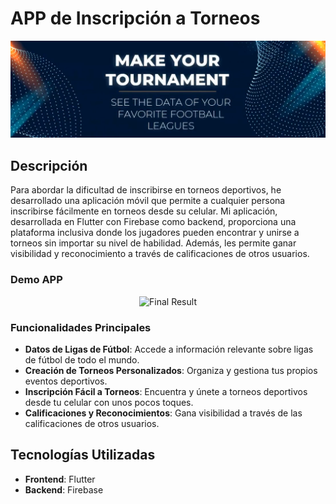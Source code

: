 # APP de Inscripción a Torneos


<div align="center">
  <img src="./assets/images/iamgeMake.png" width="600" alt="Final Result">
</div>

## Descripción

Para abordar la dificultad de inscribirse en torneos deportivos, he desarrollado una aplicación móvil que permite a cualquier persona inscribirse fácilmente en torneos desde su celular. Mi aplicación, desarrollada en Flutter con Firebase como backend, proporciona una plataforma inclusiva donde los jugadores pueden encontrar y unirse a torneos sin importar su nivel de habilidad. Además, les permite ganar visibilidad y reconocimiento a través de calificaciones de otros usuarios.

### Demo APP

<div align="center">
  <img src="https://github.com/RendevMq/MyGIFS/blob/main/VideoTournoo%20(1).gif?raw=true" width="250" alt="Final Result">
</div>

### Funcionalidades Principales
- **Datos de Ligas de Fútbol**: Accede a información relevante sobre ligas de fútbol de todo el mundo.
- **Creación de Torneos Personalizados**: Organiza y gestiona tus propios eventos deportivos.
- **Inscripción Fácil a Torneos**: Encuentra y únete a torneos deportivos desde tu celular con unos pocos toques.
- **Calificaciones y Reconocimientos**: Gana visibilidad a través de las calificaciones de otros usuarios.

## Tecnologías Utilizadas

- **Frontend**: Flutter
- **Backend**: Firebase
